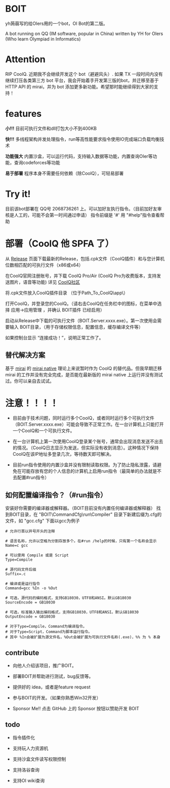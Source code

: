 # BOIT
yh蒟蒻写的给OIers用的一个bot，OI Bot的第二版。

A bot running on QQ (IM software, popular in China) written by YH for OIers (Who learn Olympiad in Informatics)

# Attention

RIP CoolQ. 近期我不会继续开发这个 bot（避避风头）. 如果 TX 一段时间内没有继续打压各类第三方 bot 平台，我会开始着手开发第三版的bot，并迁移至基于 HTTP API 的 mirai，并为 bot 添加更多新功能。希望那时能继续得到大家的支持！


# features
**小!!!**  目前可执行文件和dll打包大小不到400KB
 
**快!!!**  多线程架构并发处理指令，run等高性能要求指令使用IO完成端口负载均衡技术

**功能强大**  内置沙盒，可以运行代码，支持输入数据等功能，内置查询OIer等功能，查询codeforces等功能

**易于部署**  程序本身不需要任何依赖（除CoolQ），可轻易部署

# Try it!
目前该bot部署在 QQ号 2068736261 上。可以加好友执行指令。（目前加好友审核是人工的，可能不会第一时间通过申请）
指令前缀是 '#' 用 "#help"指令查看帮助

# 部署（CoolQ 他 SPFA 了）
从 [Release](https://github.com/kernelbin/BOIT/releases) 页面下载最新的Release，包括.cpk文件（CoolQ插件）和与您计算机位数相匹配的可执行文件（x86或x64）

在CoolQ官网注册账号，并下载 CoolQ Pro/Air (CoolQ Pro为收费版本，支持发送图片，语音等功能) 详见 [CoolQ社区](https://cqp.cc/)

将.cpk文件放入CoolQ插件目录 （位于Path_To_CoolQ\app\）

打开CoolQ，并登录您的CoolQ。（请右击CoolQ在任务栏中的图标，在菜单中选择 应用->应用管理 ，并确认 BOIT插件 已经启用）

启动从Release中下载的可执行文件（BOIT.Server.xxxx.exe）。第一次使用会需要输入 BOIT目录，（用于存储权限信息，配置信息，缓存编译文件等）

如果控制台显示 “连接成功！”，说明正常工作了。

## 替代解决方案
基于 [mirai](https://github.com/mamoe/mirai/tree/master) 的 [mirai native](https://github.com/iTXTech/mirai-native) 理论上来说暂时作为 CoolQ 的替代品。但我早期迁移 mirai 的工作并没有完全完成，是否能在最新版的 mirai native 上运行并没有测试过。你可以亲自去试试。

# 注意！！！！
- 目前由于技术问题，同时运行多个CoolQ，或者同时运行多个可执行文件（BOIT.Server.xxxx.exe）可能会导致不正常工作。在一台计算机上只能打开一个CoolQ和一个可执行文件。

- 在一台计算机上第一次使用CoolQ登录某个账号，通常会出现消息发送不出去的情况。（CoolQ日志显示为发送，但实际没有收到消息）。这种情况下保持CoolQ在该IP地址多登录几次，等待数天即可解决。

- 目前run指令使用的内置沙盒并没有限制读取权限。为了防止隐私泄露，请避免在可能存放有您的个人信息的计算机上启用run指令（最简单的办法就是不去配置#run指令）

## 如何配置编译指令？（#run指令）
安装好你需要的编译器或解释器。（BOIT目前没有内置任何编译器或解释器）
找到BOIT目录，在 "BOIT\CommandCfg\run\Compiler\" 目录下新建后缀为.cfg的文件，如 "gcc.cfg"
下面以gcc为例子

```
# 允许行首以井号开头的注释

# 语言名称，允许以空格为分割存放多个。在#run /help的时候，只有第一个名称会显示
Name=c gcc

# 可以使用 Compile 或是 Script
Type=Compile

# 源代码文件后缀
Suffix=.c

# 编译或是运行指令
Command=gcc %In -o %Out

# 可选，源代码的编码格式，支持GB18030，UTF8和ANSI。默认GB18030
SourceEncode = GB18030

# 可选，标准输入输出编码格式，支持GB18030，UTF8和ANSI。默认GB18030
OutputEncode = GB18030

# 对于Type=Compile，Command为编译指令。
# 对于Type=Script，Command为脚本运行指令。
# 其中 %In会被扩展为源文件名，%Out会被扩展为可执行文件名称(.exe)，%% 为 % 本身
```


## contribute
- 向他人介绍该项目，推广BOIT。

- 部署BOIT并帮助进行测试，bug反馈等。

- 提供好的 idea，或者是feature request

- 参与BOIT的开发。（如果你熟悉Win32开发）

- Sponsor Me!! 点击 GitHub 上的 Sponsor 按钮以赞助开发 BOIT

## todo
- 指令插件化

- 支持玩人力资源机

- 支持沙盒文件读写权限控制

- 支持洛谷查询

- 支持OI wiki查询
